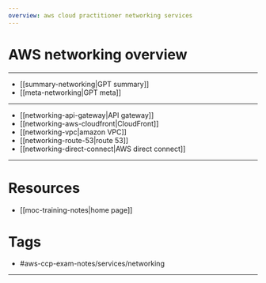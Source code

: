 ```yaml
---
overview: aws cloud practitioner networking services
---
```

# AWS networking overview
---
- [[summary-networking|GPT summary]]  
- [[meta-networking|GPT meta]]
--- 
- [[networking-api-gateway|API gateway]]
- [[networking-aws-cloudfront|CloudFront]]
- [[networking-vpc|amazon VPC]]
- [[networking-route-53|route 53]]
- [[networking-direct-connect|AWS direct connect]]
--- 
# Resources
- [[moc-training-notes|home page]]
# Tags
- #aws-ccp-exam-notes/services/networking 
---


	

